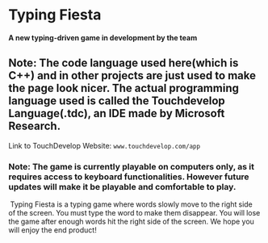 # Typing Fiesta

#### A new typing-driven game in development by the team

## Note: The code language used here(which is C++) and in other projects are just used to make the page look nicer. The actual programming language used is called the Touchdevelop Language(.tdc), an IDE made by Microsoft Research.

Link to TouchDevelop Website: `www.touchdevelop.com/app`


### Note: The game is currently playable on computers only, as it requires access to keyboard functionalities. However future updates will make it be playable and comfortable to play.


 Typing Fiesta is a typing game where words slowly move to the right side of the screen. You must type the word to make them disappear. You will lose the game after enough words hit the right side of the screen. We hope you will enjoy the end product!
